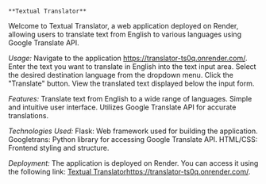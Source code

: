                                                                     **Textual Translator**
Welcome to Textual Translator, a web application deployed on Render, allowing users to translate text from English to various languages using Google Translate API.

_Usage:_
Navigate to the application https://translator-ts0q.onrender.com/.
Enter the text you want to translate in English into the text input area.
Select the desired destination language from the dropdown menu.
Click the "Translate" button.
View the translated text displayed below the input form.


_Features:_
Translate text from English to a wide range of languages.
Simple and intuitive user interface.
Utilizes Google Translate API for accurate translations.


_Technologies Used:_
Flask: Web framework used for building the application.
Googletrans: Python library for accessing Google Translate API.
HTML/CSS: Frontend styling and structure.


_Deployment:_
The application is deployed on Render. You can access it using the following link: [Textual Translator](https://translator-ts0q.onrender.com/)https://translator-ts0q.onrender.com/.
